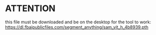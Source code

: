 # ATTENTION
this file must be downloaded and be on the desktop for the tool to work:
https://dl.fbaipublicfiles.com/segment_anything/sam_vit_h_4b8939.pth
